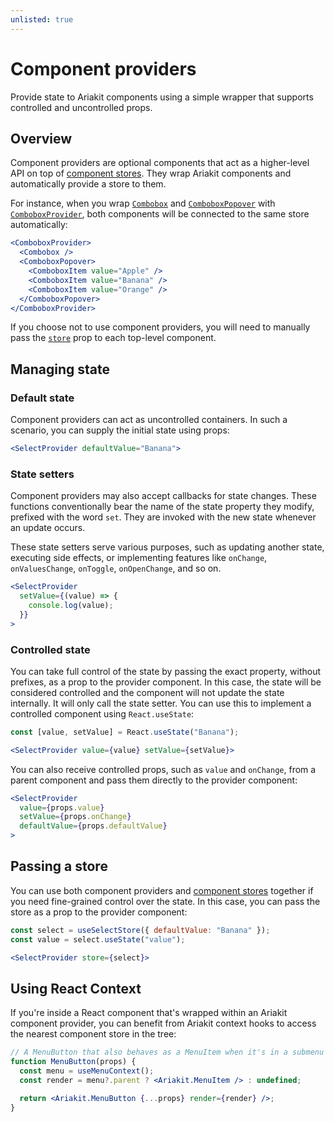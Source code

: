 ```yaml
---
unlisted: true
---
```


# Component providers

<div data-description>

Provide state to Ariakit components using a simple wrapper that supports controlled and uncontrolled props.

</div>

## Overview

Component providers are optional components that act as a higher-level API on top of [component stores](/guide/component-stores). They wrap Ariakit components and automatically provide a store to them.

For instance, when you wrap [`Combobox`](/reference/combobox) and [`ComboboxPopover`](/reference/combobox-popover) with [`ComboboxProvider`](/reference/combobox-provider), both components will be connected to the same store automatically:

```jsx "ComboboxProvider"
<ComboboxProvider>
  <Combobox />
  <ComboboxPopover>
    <ComboboxItem value="Apple" />
    <ComboboxItem value="Banana" />
    <ComboboxItem value="Orange" />
  </ComboboxPopover>
</ComboboxProvider>
```

If you choose not to use component providers, you will need to manually pass the [`store`](/reference/combobox#store) prop to each top-level component.

## Managing state

### Default state

Component providers can act as uncontrolled containers. In such a scenario, you can supply the initial state using props:

```jsx "defaultValue"
<SelectProvider defaultValue="Banana">
```

### State setters

Component providers may also accept callbacks for state changes. These functions conventionally bear the name of the state property they modify, prefixed with the word `set`. They are invoked with the new state whenever an update occurs.

These state setters serve various purposes, such as updating another state, executing side effects, or implementing features like `onChange`, `onValuesChange`, `onToggle`, `onOpenChange`, and so on.

```jsx {2-4} "setValue"
<SelectProvider
  setValue={(value) => {
    console.log(value);
  }}
>
```

### Controlled state

You can take full control of the state by passing the exact property, without prefixes, as a prop to the provider component. In this case, the state will be considered controlled and the component will not update the state internally. It will only call the state setter. You can use this to implement a controlled component using `React.useState`:

```jsx "value"0,2 "setValue"0,2
const [value, setValue] = React.useState("Banana");

<SelectProvider value={value} setValue={setValue}>
```

You can also receive controlled props, such as `value` and `onChange`, from a parent component and pass them directly to the provider component:

```jsx "value"0 "setValue" "defaultValue"0
<SelectProvider
  value={props.value}
  setValue={props.onChange}
  defaultValue={props.defaultValue}
>
```

## Passing a store

You can use both component providers and [component stores](/guide/component-stores) together if you need fine-grained control over the state. In this case, you can pass the store as a prop to the provider component:

```jsx "store"
const select = useSelectStore({ defaultValue: "Banana" });
const value = select.useState("value");

<SelectProvider store={select}>
```

## Using React Context

If you're inside a React component that's wrapped within an Ariakit component provider, you can benefit from Ariakit context hooks to access the nearest component store in the tree:

```jsx "useMenuContext"
// A MenuButton that also behaves as a MenuItem when it's in a submenu
function MenuButton(props) {
  const menu = useMenuContext();
  const render = menu?.parent ? <Ariakit.MenuItem /> : undefined;

  return <Ariakit.MenuButton {...props} render={render} />;
}
```
